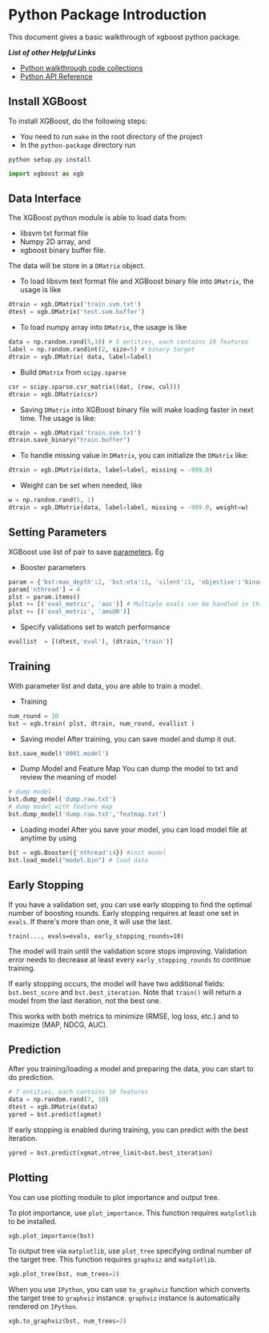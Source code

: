 Python Package Introduction
===========================
This document gives a basic walkthrough of xgboost python package.

***List of other Helpful Links***
* [Python walkthrough code collections](https://github.com/tqchen/xgboost/blob/master/demo/guide-python)
* [Python API Reference](python_api.rst)

Install XGBoost
---------------
To install XGBoost, do the following steps:

* You need to run `make` in the root directory of the project
* In the  `python-package` directory run
```shell
python setup.py install
```

```python
import xgboost as xgb
```

Data Interface
--------------
The XGBoost python module is able to load data from:
- libsvm txt format file
- Numpy 2D array, and 
- xgboost binary buffer file. 

The data will be store in a ```DMatrix``` object.

* To load libsvm text format file and XGBoost binary file into ```DMatrix```, the usage is like
```python
dtrain = xgb.DMatrix('train.svm.txt')
dtest = xgb.DMatrix('test.svm.buffer')
```
* To load numpy array into ```DMatrix```, the usage is like
```python
data = np.random.rand(5,10) # 5 entities, each contains 10 features
label = np.random.randint(2, size=5) # binary target
dtrain = xgb.DMatrix( data, label=label)
```
* Build ```DMatrix``` from ```scipy.sparse```
```python
csr = scipy.sparse.csr_matrix((dat, (row, col)))
dtrain = xgb.DMatrix(csr)
```
* Saving ```DMatrix``` into XGBoost binary file will make loading faster in next time. The usage is like:
```python
dtrain = xgb.DMatrix('train.svm.txt')
dtrain.save_binary("train.buffer")
```
* To handle missing value in ```DMatrix```, you can initialize the ```DMatrix``` like:
```python
dtrain = xgb.DMatrix(data, label=label, missing = -999.0)
```
* Weight can be set when needed, like
```python
w = np.random.rand(5, 1)
dtrain = xgb.DMatrix(data, label=label, missing = -999.0, weight=w)
```

Setting Parameters
------------------
XGBoost use list of pair to save [parameters](../parameter.md). Eg
* Booster parameters
```python
param = {'bst:max_depth':2, 'bst:eta':1, 'silent':1, 'objective':'binary:logistic' }
param['nthread'] = 4
plst = param.items()
plst += [('eval_metric', 'auc')] # Multiple evals can be handled in this way
plst += [('eval_metric', 'ams@0')]
```
* Specify validations set to watch performance
```python
evallist  = [(dtest,'eval'), (dtrain,'train')]
```

Training
--------

With parameter list and data, you are able to train a model.
* Training
```python
num_round = 10
bst = xgb.train( plst, dtrain, num_round, evallist )
```
* Saving model
After training, you can save model and dump it out.
```python
bst.save_model('0001.model')
```
* Dump Model and Feature Map
You can dump the model to txt and review the meaning of model
```python
# dump model
bst.dump_model('dump.raw.txt')
# dump model with feature map
bst.dump_model('dump.raw.txt','featmap.txt')
```
* Loading model
After you save your model, you can load model file at anytime by using
```python
bst = xgb.Booster({'nthread':4}) #init model
bst.load_model("model.bin") # load data
```

Early Stopping
--------------
If you have a validation set, you can use early stopping to find the optimal number of boosting rounds.
Early stopping requires at least one set in `evals`. If there's more than one, it will use the last.

`train(..., evals=evals, early_stopping_rounds=10)`

The model will train until the validation score stops improving. Validation error needs to decrease at least every `early_stopping_rounds` to continue training.

If early stopping occurs, the model will have two additional fields: `bst.best_score` and `bst.best_iteration`. Note that `train()` will return a model from the last iteration, not the best one.

This works with both metrics to minimize (RMSE, log loss, etc.) and to maximize (MAP, NDCG, AUC).

Prediction
----------
After you training/loading a model and preparing the data, you can start to do prediction.
```python
# 7 entities, each contains 10 features
data = np.random.rand(7, 10)
dtest = xgb.DMatrix(data)
ypred = bst.predict(xgmat)
```

If early stopping is enabled during training, you can predict with the best iteration.
```python
ypred = bst.predict(xgmat,ntree_limit=bst.best_iteration)
```

Plotting
--------

You can use plotting module to plot importance and output tree.

To plot importance, use ``plot_importance``. This function requires ``matplotlib`` to be installed.

```python
xgb.plot_importance(bst)
```

To output tree via ``matplotlib``, use ``plot_tree`` specifying ordinal number of the target tree.
This function requires ``graphviz`` and ``matplotlib``.

```python
xgb.plot_tree(bst, num_trees=2)
```

When you use ``IPython``, you can use ``to_graphviz`` function which converts the target tree to ``graphviz`` instance. ``graphviz`` instance is automatically rendered on ``IPython``.

```python
xgb.to_graphviz(bst, num_trees=2)
```
